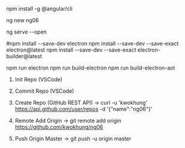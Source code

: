 npm install -g @angular/cli

ng new ng06

ng serve --open

#npm install --save-dev electron
npm install --save-dev --save-exact electron@latest
npm install --save-dev --save-exact electron-builder@latest

npm run electron
npm run build-electron
npm run build-electron-aot

1. Init Repo (VSCode)

2. Commit Repo (VSCode)

3. Create Repo (GitHub REST API)
-> curl -u 'kwokhung' https://api.github.com/user/repos -d '{"name":"ng06"}'

4. Remote Add Origin
-> git remote add origin https://github.com/kwokhung/ng06

5. Push Origin Master
-> git push -u origin master
